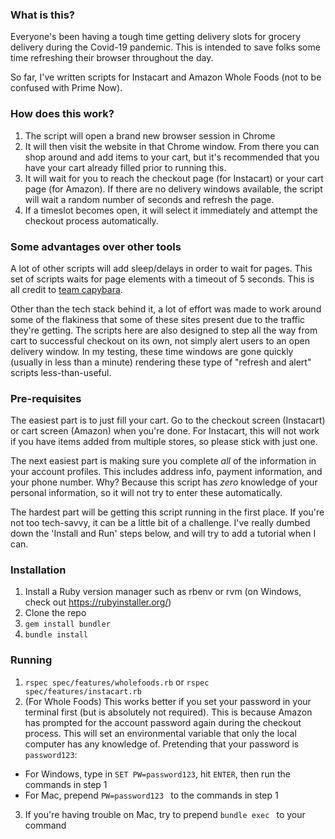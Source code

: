 ### What is this? ###

Everyone's been having a tough time getting delivery slots for grocery delivery during the Covid-19 pandemic. This is intended to save folks some time refreshing their browser throughout the day.

So far, I've written scripts for Instacart and Amazon Whole Foods (not to be confused with Prime Now).

### How does this work? ###

1. The script will open a brand new browser session in Chrome
2. It will then visit the website in that Chrome window. From there you can shop around and add items to your cart, but it's recommended that you have your cart already filled prior to running this.
3. It will wait for you to reach the checkout page (for Instacart) or your cart page (for Amazon). If there are no delivery windows available, the script will wait a random number of seconds and refresh the page.
4. If a timeslot becomes open, it will select it immediately and attempt the checkout process automatically.

### Some advantages over other tools ###

A lot of other scripts will add sleep/delays in order to wait for pages. This set of scripts waits for page elements with a timeout of 5 seconds. This is all credit to [team capybara](https://github.com/teamcapybara/capybara).

Other than the tech stack behind it, a lot of effort was made to work around some of the flakiness that some of these sites present due to the traffic they're getting. The scripts here are also designed to step all the way from cart to successful checkout on its own, not simply alert users to an open delivery window. In my testing, these time windows are gone quickly (usually in less than a minute) rendering these type of "refresh and alert" scripts less-than-useful.

### Pre-requisites ###

The easiest part is to just fill your cart. Go to the checkout screen (Instacart) or cart screen (Amazon) when you're done. For Instacart, this will not work if you have items added from multiple stores, so please stick with just one.

The next easiest part is making sure you complete _all_ of the information in your account profiles. This includes address info, payment information, and your phone number. Why? Because this script has _zero_ knowledge of your personal information, so it will not try to enter these automatically.

The hardest part will be getting this script running in the first place. If you're not too tech-savvy, it can be a little bit of a challenge. I've really dumbed down the 'Install and Run' steps below, and will try to add a tutorial when I can.

### Installation ###

1. Install a Ruby version manager such as rbenv or rvm (on Windows, check out https://rubyinstaller.org/)
2. Clone the repo
3. `gem install bundler`
4. `bundle install`

### Running ###

1. `rspec spec/features/wholefoods.rb` or `rspec spec/features/instacart.rb`
2. (For Whole Foods) This works better if you set your password in your terminal first (but is absolutely not required). This is because Amazon has prompted for the account password again during the checkout process. This will set an environmental variable that only the local computer has any knowledge of. Pretending that your password is `password123`:
* For Windows, type in `SET PW=password123`, hit `ENTER`, then run the commands in step 1
* For Mac, prepend `PW=password123 ` to the commands in step 1
3. If you're having trouble on Mac, try to prepend `bundle exec ` to your command
